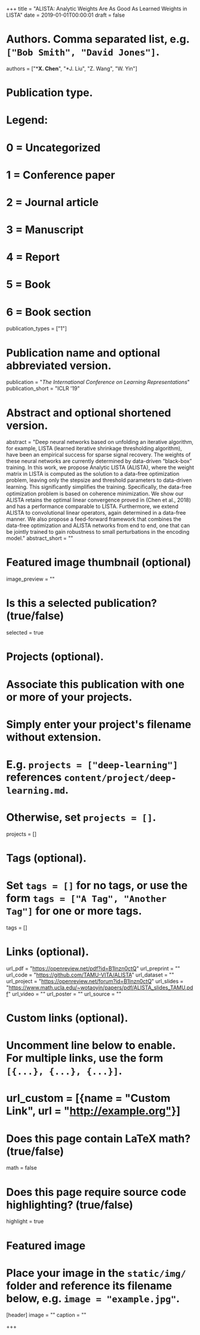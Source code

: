 +++
title = "ALISTA: Analytic Weights Are As Good As Learned Weights in LISTA"
date = 2019-01-01T00:00:01
draft = false

# Authors. Comma separated list, e.g. `["Bob Smith", "David Jones"]`.
authors = ["***X. Chen**", "*J. Liu", "Z. Wang", "W. Yin"]

# Publication type.
# Legend:
# 0 = Uncategorized
# 1 = Conference paper
# 2 = Journal article
# 3 = Manuscript
# 4 = Report
# 5 = Book
# 6 = Book section
publication_types = ["1"]

# Publication name and optional abbreviated version.
publication = "*The International Conference on Learning Representations*"
publication_short = "ICLR '19"

# Abstract and optional shortened version.
abstract = "Deep neural networks based on unfolding an iterative algorithm, for example, LISTA (learned iterative shrinkage thresholding algorithm), have been an empirical success for sparse signal recovery. The weights of these neural networks are currently determined by data-driven “black-box” training. In this work, we propose Analytic LISTA (ALISTA), where the weight matrix in LISTA is computed as the solution to a data-free optimization problem, leaving only the stepsize and threshold parameters to data-driven learning. This signiﬁcantly simpliﬁes the training. Speciﬁcally, the data-free optimization problem is based on coherence minimization. We show our ALISTA retains the optimal linear convergence proved in (Chen et al., 2018) and has a performance comparable to LISTA. Furthermore, we extend ALISTA to convolutional linear operators, again determined in a data-free manner. We also propose a feed-forward framework that combines the data-free optimization and ALISTA networks from end to end, one that can be jointly trained to gain robustness to small perturbations in the encoding model."
abstract_short = ""

# Featured image thumbnail (optional)
image_preview = ""

# Is this a selected publication? (true/false)
selected = true

# Projects (optional).
#   Associate this publication with one or more of your projects.
#   Simply enter your project's filename without extension.
#   E.g. `projects = ["deep-learning"]` references `content/project/deep-learning.md`.
#   Otherwise, set `projects = []`.
projects = []

# Tags (optional).
#   Set `tags = []` for no tags, or use the form `tags = ["A Tag", "Another Tag"]` for one or more tags.
tags = []

# Links (optional).
url_pdf = "https://openreview.net/pdf?id=B1lnzn0ctQ"
url_preprint = ""
url_code = "https://github.com/TAMU-VITA/ALISTA"
url_dataset = ""
url_project = "https://openreview.net/forum?id=B1lnzn0ctQ"
url_slides = "https://www.math.ucla.edu/~wotaoyin/papers/pdf/ALISTA_slides_TAMU.pdf"
url_video = ""
url_poster = ""
url_source = ""

# Custom links (optional).
#   Uncomment line below to enable. For multiple links, use the form `[{...}, {...}, {...}]`.
# url_custom = [{name = "Custom Link", url = "http://example.org"}]

# Does this page contain LaTeX math? (true/false)
math = false

# Does this page require source code highlighting? (true/false)
highlight = true

# Featured image
# Place your image in the `static/img/` folder and reference its filename below, e.g. `image = "example.jpg"`.
[header]
image = ""
caption = ""

+++
